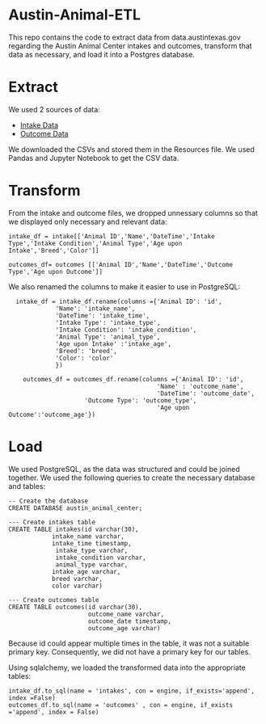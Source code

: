 # Austin-Animal-ETL
This repo contains the code to extract data from data.austintexas.gov regarding the Austin Animal Center intakes and outcomes, transform that data as necessary, and load it into a Postgres database. 

# Extract 
We used 2 sources of data:
<ul>
  <li><a href="https://data.austintexas.gov/Health-and-Community-Services/Austin-Animal-Center-Intakes/wter-evkm">Intake Data</a></li>
  <li><a href="https://data.austintexas.gov/Health-and-Community-Services/Austin-Animal-Center-Outcomes/9t4d-g238">Outcome Data</a></li>
</ul>

We downloaded the CSVs and stored them in the Resources file. We used Pandas and Jupyter Notebook to get the CSV data. 

# Transform
From the intake and outcome files, we dropped unnessary columns so that we displayed only necessary and relevant data:

```
intake_df = intake[['Animal ID','Name','DateTime','Intake Type','Intake Condition','Animal Type','Age upon Intake','Breed','Color']]
```
  
```
outcomes_df= outcomes [['Animal ID','Name','DateTime','Outcome Type','Age upon Outcome']]
```
  
We also renamed the columns to make it easier to use in PostgreSQL:

```
  intake_df = intake_df.rename(columns ={'Animal ID': 'id',
             'Name': 'intake_name',
             'DateTime': 'intake_time',
             'Intake Type': 'intake_type',
             'Intake Condition': 'intake_condition',
             'Animal Type': 'animal_type',
             'Age upon Intake' :'intake_age',
             'Breed': 'breed',
             'Color': 'color'
             })
  ```
  
```
    outcomes_df = outcomes_df.rename(columns ={'Animal ID': 'id',
                                         'Name' : 'outcome_name',
                                         'DateTime': 'outcome_date',
					 'Outcome Type': 'outcome_type',
                                         'Age upon Outcome':'outcome_age'})
 ```
 
 # Load
 We used PostgreSQL, as the data was structured and could be joined together. We used the following queries to create the necessary database and tables:
 
 ```
 -- Create the database
 CREATE DATABASE austin_animal_center;
 
 --- Create intakes table
 CREATE TABLE intakes(id varchar(30),
             intake_name varchar,
             intake_time timestamp,
              intake_type varchar,
              intake_condition varchar,
              animal_type varchar,
             intake_age varchar,
             breed varchar,
             color varchar)
	     
--- Create outcomes table			 
CREATE TABLE outcomes(id varchar(30),
                       outcome_name varchar,
                       outcome_date timestamp,
                       outcome_age varchar)
 
 ```
Because id could appear multiple times in the table, it was not a suitable primary key. Consequently, we did not have a primary key for our tables. 
 
Using sqlalchemy, we loaded the transformed data into the appropriate tables:
```
intake_df.to_sql(name = 'intakes', con = engine, if_exists='append', index =False)
outcomes_df.to_sql(name = 'outcomes' , con = engine, if_exists ='append', index = False)
```
